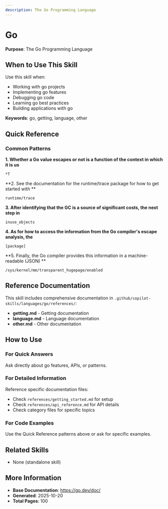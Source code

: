 ```yaml
---
description: The Go Programming Language
---
```


# Go

**Purpose**: The Go Programming Language

## When to Use This Skill

Use this skill when:
- Working with go projects
- Implementing go features
- Debugging go code
- Learning go best practices
- Building applications with go

**Keywords**: go, getting, language, other

## Quick Reference

### Common Patterns

**1. Whether a Go value escapes or not is a function of the context in which it is us**

```
*T
```

**2. See the documentation for the runtime/trace package for how to get started with **

```
runtime/trace
```

**3. After identifying that the GC is a source of significant costs, the next step in**

```
inuse_objects
```

**4. As for how to access the information from the Go compiler's escape analysis, the**

```
[package]
```

**5. Finally, the Go compiler provides this information in a machine-readable (JSON) **

```
/sys/kernel/mm/transparent_hugepage/enabled
```

## Reference Documentation

This skill includes comprehensive documentation in `.github/copilot-skills/languages/go/references/`:

- **getting.md** - Getting documentation
- **language.md** - Language documentation
- **other.md** - Other documentation

## How to Use

### For Quick Answers
Ask directly about go features, APIs, or patterns.

### For Detailed Information
Reference specific documentation files:
- Check `references/getting_started.md` for setup
- Check `references/api_reference.md` for API details
- Check category files for specific topics

### For Code Examples
Use the Quick Reference patterns above or ask for specific examples.

## Related Skills

- None (standalone skill)

## More Information

- **Base Documentation**: https://go.dev/doc/
- **Generated**: 2025-10-20
- **Total Pages**: 100
